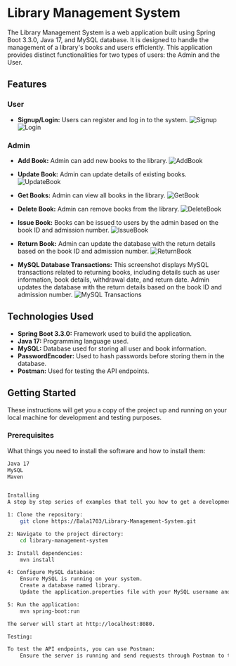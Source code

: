 # Library Management System

The Library Management System is a web application built using Spring Boot 3.3.0, Java 17, and MySQL database. It is designed to handle the management of a library's books and users efficiently. This application provides distinct functionalities for two types of users: the Admin and the User.

## Features

### User
- **Signup/Login:** Users can register and log in to the system.
![Signup](https://drive.google.com/file/d/1Jg3HYahlrszzhDeE8KzwgZq69C6HJzW7/view?usp=drive_link)
![Login](https://drive.google.com/file/d/1mhzHpQw8Scuzs9yReOLojX4geM5qGrRM/view?usp=drive_link)

### Admin
- **Add Book:** Admin can add new books to the library.
![AddBook](https://drive.google.com/file/d/1Yu4Y2AIGSSsnel0jbGzdClTqI4CW1v1E/view?usp=drive_link)

- **Update Book:** Admin can update details of existing books.
![UpdateBook](https://drive.google.com/file/d/1s1MsecH0Bu1xwWbagi4nMvww75rybP2I/view?usp=drive_link)

- **Get Books:** Admin can view all books in the library.
![GetBook](https://drive.google.com/file/d/1o3CI2w2i4RBDC12hvblbpXBQShautA_7/view?usp=drive_link)

- **Delete Book:** Admin can remove books from the library.
![DeleteBook](https://drive.google.com/file/d/1RPjAS4UOAkScs5OvCXFzqhYUGdqjUcBR/view?usp=drive_link)

- **Issue Book:** Books can be issued to users by the admin based on the book ID and admission number.
![IssueBook](https://drive.google.com/file/d/18WruQgQ6mhgvHYGZs7U3--Lww69xmXdM/view?usp=drive_link)

- **Return Book:** Admin can update the database with the return details based on the book ID and admission number.
![ReturnBook](https://drive.google.com/file/d/1jP_Xteuovi_uw88xGUe5ynaLvWhfnOHo/view?usp=drive_link)

- **MySQL Database Transactions:** This screenshot displays MySQL transactions related to returning books, including details such as user information, book details, withdrawal date, and return date. Admin updates the database with the return details based on the book ID and admission number.
![MySQL Transactions](https://drive.google.com/file/d/1myIuN5RnxYV8LQAwz5DFEYyn110l8Ppr/view?usp=drive_link)



## Technologies Used
- **Spring Boot 3.3.0:** Framework used to build the application.
- **Java 17:** Programming language used.
- **MySQL:** Database used for storing all user and book information.
- **PasswordEncoder:** Used to hash passwords before storing them in the database.
- **Postman:** Used for testing the API endpoints.

## Getting Started

These instructions will get you a copy of the project up and running on your local machine for development and testing purposes.

### Prerequisites

What things you need to install the software and how to install them:

```bash
Java 17
MySQL
Maven


Installing
A step by step series of examples that tell you how to get a development environment running:

1: Clone the repository:
    git clone https://Bala1703/Library-Management-System.git

2: Navigate to the project directory:
    cd library-management-system

3: Install dependencies:
    mvn install

4: Configure MySQL database:
    Ensure MySQL is running on your system.
    Create a database named library.
    Update the application.properties file with your MySQL username and password.

5: Run the application:
    mvn spring-boot:run

The server will start at http://localhost:8080.

Testing:

To test the API endpoints, you can use Postman:
    Ensure the server is running and send requests through Postman to test different functionalities.



